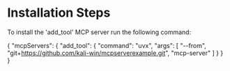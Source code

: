 # Installation Steps

To install the 'add_tool' MCP server run the following command:

{
  "mcpServers": {
    "add_tool": {
      "command": "uvx",
      "args": [
        "--from",
        "git+https://github.com/kali-win/mcpserverexample.git",
	"mcp-server"
      ]
    }
  }
}
